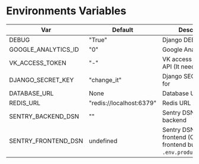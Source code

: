 Environments Variables
======================

Var | Default | Description
----|---------|----
DEBUG | "True" | Django DEBUG mode
GOOGLE_ANALYTICS_ID | "0" | Google Analytics ID
VK_ACCESS_TOKEN | "-" | VK access token for VK API (It needs for test)
DJANGO_SECRET_KEY | "change_it" | Django SECRET_KEY for
DATABASE_URL | None | Database URL
REDIS_URL | "redis://localhost:6379" | Redis URL
SENTRY_BACKEND_DSN | "" | Sentry DSN for backend
SENTRY_FRONTEND_DSN | undefined | Sentry DSN for frontend (Only for frontend build, locate in `.env.production.local`)
